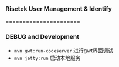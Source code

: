 ### Risetek User Management & Identify

======================
### DEBUG and Development
* `mvn gwt:run-codeserver` 进行gwt界面调试
* `mvn jetty:run` 启动本地服务
 
 